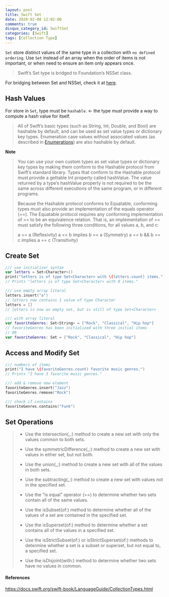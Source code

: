 ```yaml
---
layout: post
title: Swift Set
date: 2020-02-08 12:02:00
comments: true
disqus_category_id: SwiftSet
categories: [Swift]
tags: [Collection Type]
---
```


`Set` store distinct values of the same type in a collection with `no defined ordering`. Use `Set` instead of an array when the order of items is not important, or when need to ensure an item only appears once.

> Swift’s Set type is bridged to Foundation’s NSSet class.

For bridging between Set and NSSet, check it at [here](https://developer.apple.com/documentation/swift/set#2845530).

## Hash Values

For store in `Set`, type must be `hashable`. <- the type must provide a way to compute a hash value for itself.

> All of Swift’s basic types (such as String, Int, Double, and Bool) are hashable by default, and can be used as set value types or dictionary key types. Enumeration case values without associated values (as described in [Enumerations](https://docs.swift.org/swift-book/LanguageGuide/Enumerations.html)) are also hashable by default.

**Note**

> You can use your own custom types as set value types or dictionary key types by making them conform to the Hashable protocol from Swift’s standard library. Types that conform to the Hashable protocol must provide a gettable Int property called hashValue. The value returned by a type’s hashValue property is not required to be the same across different executions of the same program, or in different programs.
>
> Because the Hashable protocol conforms to Equatable, conforming types must also provide an implementation of the equals operator (==). The Equatable protocol requires any conforming implementation of == to be an equivalence relation. That is, an implementation of == must satisfy the following three conditions, for all values a, b, and c:
>
> a == a (Reflexivity)
> a == b implies b == a (Symmetry)
> a == b && b == c implies a == c (Transitivity)

## Create Set

```swift
/// use initializer syntax
var letters = Set<Character>()
print("letters is of type Set<Character> with \(letters.count) items.")
// Prints "letters is of type Set<Character> with 0 items."

/// use empty array literal
letters.insert("a")
// letters now contains 1 value of type Character
letters = []
// letters is now an empty set, but is still of type Set<Character>

/// with array literal
var favoriteGenres: Set<String> = ["Rock", "Classical", "Hip hop"]
// favoriteGenres has been initialized with three initial items
// OR
var favoriteGenres: Set = ["Rock", "Classical", "Hip hop"]
```

## Access and Modify Set

```swift
/// numbers of items
print("I have \(favoriteGenres.count) favorite music genres.")
// Prints "I have 3 favorite music genres."

/// add & remove new element
favoriteGenres.insert("Jazz")
favoriteGenres.remove("Rock")

/// check if contains 
favoriteGenres.contains("Funk")
```

## Set Operations

> - Use the intersection(_:) method to create a new set with only the values common to both sets.
>
> - Use the symmetricDifference(_:) method to create a new set with values in either set, but not both.
>
> - Use the union(_:) method to create a new set with all of the values in both sets.
>
> - Use the subtracting(_:) method to create a new set with values not in the specified set.
>
> - Use the “is equal” operator (==) to determine whether two sets contain all of the same values.
>
> - Use the isSubset(of:) method to determine whether all of the values of a set are contained in the specified set.
>
> - Use the isSuperset(of:) method to determine whether a set contains all of the values in a specified set.
>
> - Use the isStrictSubset(of:) or isStrictSuperset(of:) methods to determine whether a set is a subset or superset, but not equal to, a specified set.
>
> - Use the isDisjoint(with:) method to determine whether two sets have no values in common.

#### References

<https://docs.swift.org/swift-book/LanguageGuide/CollectionTypes.html>